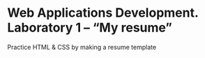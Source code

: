 <h1> Web Applications Development. Laboratory 1 – “My resume” </h1>

<p>Practice HTML & CSS by making a resume template</p>

